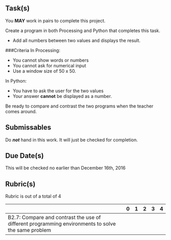 Task(s)
-------
You **MAY** work in pairs to complete this project.

Create a program in both Processing and Python that completes this task.

* Add all numbers between two values and displays the result.

###Criteria
In Processing:

* You cannot show words or numbers
* You cannot ask for numerical input
* Use a window size of 50 x 50.

In Python:

* You have to ask the user for the two values
* Your answer **cannot** be displayed as a number.

Be ready to compare and contrast the two programs when the teacher comes around.

Submissables
------------------
Do **_not_** hand in this work.  It will just be checked for completion.

Due Date(s)
-----------
This will be checked no earlier than December 16th, 2016

Rubric(s)
------
Rubric is out of a total of 4

| | 0 | 1 | 2 | 3 | 4 |
|---| --- | --- | --- | --- | --- |
|B2.7: Compare and contrast the use of different programming environments to solve the same problem  | | | | | |